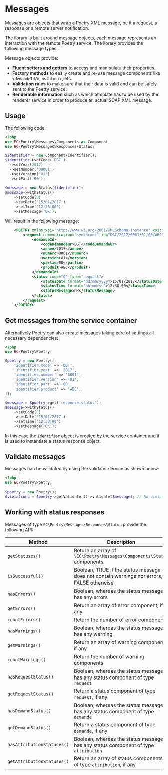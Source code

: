 # Messages

Messages are objects that wrap a Poetry XML message, be it a request, a response or a remote server notification.

The library is built around message objects, each message represents an interaction with the remote Poetry service.
The library provides the following message types:

Message objects provide:

- **Fluent setters and getters** to access and manipulate their properties.
- **Factory methods** to easily create and re-use message components like `<demandeId/>`, `<status/>`, etc.
- **Validation rules** to make sure that their data is valid and can be safely sent to the Poetry service.
- **Renderable information** such as which template has to be used by the renderer service in order to produce an actual
  SOAP XML message.

## Usage

The following code:

```php
<?php
use EC\Poetry\Messages\Components as Component;
use EC\Poetry\Messages\Responses\Status;

$identifier = new Component\Identifier();
$identifier->setCode('DGT')
  ->setYear(2017)
  ->setNumber('00001')
  ->setVersion('01')
  ->setPart('00');

$message = new Status($identifier);
$message->withStatus()
    ->setCode(0)
    ->setDate('15/01/2017')
    ->setTime('12:30:00')
    ->setMessage('OK');
```

Will result in the following message:

```xml
    <POETRY xmlns:xsi="http://www.w3.org/2001/XMLSchema-instance" xsi:noNamespaceSchemaLocation="">
        <request communication="synchrone" id="DGT/2017/0001/01/00/ABC" type="status">
            <demandeId>
                <codeDemandeur>DGT</codeDemandeur>
                <annee>2017</annee>
                <numero>0001</numero>
                <version>01</version>
                <partie>00</partie>
                <produit>ABC</produit>
            </demandeId>
            <status code="0" type="request">
                <statusDate format="dd/mm/yyyy">15/01/2017</statusDate>
                <statusTime format="hh:mm:ss">12:30:00</statusTime>
                <statusMessage>OK</statusMessage>
            </status>
        </request>
    </POETRY>
```

## Get messages from the service container

Alternatively Poetry can also create messages taking care of settings all necessary dependencies:

```php
<?php
use EC\Poetry\Poetry;

$poetry = new Poetry([
    'identifier.code' => 'DGT',
    'identifier.year' => '2017',
    'identifier.number' => '0001',
    'identifier.version' => '01',
    'identifier.part' => '00',    
    'identifier.product' => 'ABC',  
]);

$message = $poetry->get('response.status');
$message->withStatus()
    ->setCode(0)
    ->setDate('15/01/2017')
    ->setTime('12:30:00')
    ->setMessage('OK');
```

In this case the `Identifier` object is created by the service container and it is used to instantiate a status 
response object.

## Validate messages

Messages can be validated by using the validator service as shown below:

```php
<?php
use EC\Poetry\Poetry;

$poetry = new Poetry();
$violations = $poetry->getValidator()->validate($message); // No violations.
```

## Working with status responses

Messages of type `EC\Poetry\Messages\Responses\Status` provide the following API:

| Method                        | Description |
|-------------------------------|-------------|
| `getStatuses()`               | Return an array of `\EC\Poetry\Messages\Components\Status` components |
| `isSuccessful()`              | Boolean, TRUE if the status message does not contain warnings nor errors, FALSE otherwise |
| `hasErrors()`                 | Boolean, whereas the status message has any errors |
| `getErrors()`                 | Return an array of error component, if any |
| `countErrors()`               | Return the number of error components |
| `hasWarnings()`               | Boolean, whereas the status message has any warning |
| `getWarnings()`               | Return an array of warning component, if any |
| `countWarnings()`             | Return the number of warning components | 
| `hasRequestStatus()`          | Boolean, whereas the status message has any status component of type `request` |
| `getRequestStatus()`          | Return a status component of type `request`, if any |
| `hasDemandStatus()`           | Boolean, whereas the status message has any status component of type `demande` |
| `getDemandStatus()`           | Return a status component of type `demande`, if any |
| `hasAttributionStatuses()`    | Boolean, whereas the status message has any status component of type `attribution` |
| `getAttributionStatuses()`    | Return an array of status components of type `attribution`, if any |
